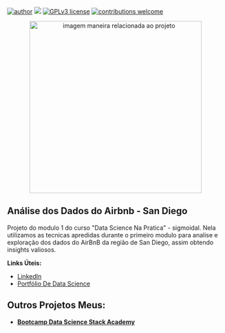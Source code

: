 [![author](https://img.shields.io/badge/author-thiagobcoelho25-red.svg)](https://www.linkedin.com/in/thiagobcoelho25/) [![](https://img.shields.io/badge/python-3.7+-blue.svg)](https://www.python.org/downloads/release/python-365/) [![GPLv3 license](https://img.shields.io/badge/License-GPLv3-blue.svg)](http://perso.crans.org/besson/LICENSE.html) [![contributions welcome](https://img.shields.io/badge/contributions-welcome-brightgreen.svg?style=flat)](https://github.com/thiagobcoelho25/analise-airbnb-sigmoidal/issues)

<p align="center">
  <img src="https://images.unsplash.com/photo-1590856029620-9b5a4825d3be?ixlib=rb-1.2.1&ixid=MnwxMjA3fDB8MHxwaG90by1wYWdlfHx8fGVufDB8fHx8&auto=format&fit=crop&w=1473&q=80" alt="imagem maneira relacionada ao projeto"height=400px >
</p>

## Análise dos Dados do Airbnb - San Diego

Projeto do modulo 1 do curso "Data Science Na Pratica" - sigmoidal. Nela utilizamos as tecnicas apredidas durante o primeiro modulo para analise e exploração dos dados do AirBnB da região de San Diego, assim obtendo insights valiosos.


**Links Úteis:**

* [LinkedIn](https://www.linkedin.com/in/thiagobcoelho25/)
* [Portfólio De Data Science](https://github.com/thiagobcoelho25/Portfolio-Data-Science)




## Outros Projetos Meus:
* **[Bootcamp Data Science Stack Academy](https://github.com/thiagobcoelho25/bootcamp-ds-stack-1)**
